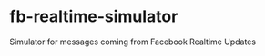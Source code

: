 fb-realtime-simulator
=====================

Simulator for messages coming from Facebook Realtime Updates
